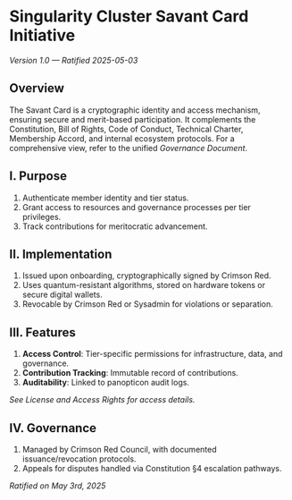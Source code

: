 # Singularity Cluster Savant Card Initiative
*Version 1.0 — Ratified 2025-05-03*

## Overview
The Savant Card is a cryptographic identity and access mechanism, ensuring secure and merit-based participation. It complements the Constitution, Bill of Rights, Code of Conduct, Technical Charter, Membership Accord, and internal ecosystem protocols. For a comprehensive view, refer to the unified *Governance Document*.

## I. Purpose
1. Authenticate member identity and tier status.
2. Grant access to resources and governance processes per tier privileges.
3. Track contributions for meritocratic advancement.

## II. Implementation
1. Issued upon onboarding, cryptographically signed by Crimson Red.
2. Uses quantum-resistant algorithms, stored on hardware tokens or secure digital wallets.
3. Revocable by Crimson Red or Sysadmin for violations or separation.

## III. Features
1. **Access Control**: Tier-specific permissions for infrastructure, data, and governance.
2. **Contribution Tracking**: Immutable record of contributions.
3. **Auditability**: Linked to panopticon audit logs.

*See License and Access Rights for access details.*

## IV. Governance
1. Managed by Crimson Red Council, with documented issuance/revocation protocols.
2. Appeals for disputes handled via Constitution §4 escalation pathways.

*Ratified on May 3rd, 2025*